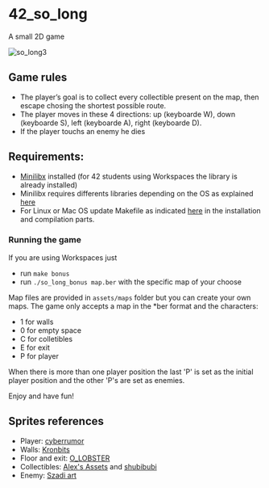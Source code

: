 # 42_so_long

A small 2D game

![so_long3](https://user-images.githubusercontent.com/75377067/163036327-339132f0-9cf7-4cf3-af5f-f94e9696392c.gif)

## Game rules

* The player’s goal is to collect every collectible present on the map, then escape chosing the shortest possible route.
* The player moves in these 4 directions: up (keyboarde W), down (keyboarde S), left (keyboarde A), right (keyboarde D).
* If the player touchs an enemy he dies

## Requirements:
* [Minilibx](https://github.com/42sp/minilibx-linux) installed (for 42 students using Workspaces the library is already installed)
* Minilibx requires differents libraries depending on the OS as explained [here](https://harm-smits.github.io/42docs/libs/minilibx/getting_started.html)
* For Linux or Mac OS update Makefile as indicated [here](https://harm-smits.github.io/42docs/libs/minilibx/getting_started.html) in the installation and compilation parts.

### Running the game

If you are using Workspaces just
* run ```make bonus```
* run ```./so_long_bonus map.ber``` with the specific map of your choose

Map files are provided in ``assets/maps`` folder but you can create your own maps. 
The game only accepts a map in the \*ber format and the characters:
* 1 for walls
* 0 for empty space
* C for colletibles
* E for exit
* P for player

When there is more than one player position the last 'P' is set as the initial player position and the other 'P's are set as enemies.

Enjoy and have fun!

## Sprites references

* Player: [cyberrumor](https://cyberrumor.itch.io/)
* Walls: [Kronbits](https://kronbits.itch.io/)
* Floor and exit: [O_LOBSTER](https://o-lobster.itch.io/)
* Collectibles: [Alex's Assets](https://alexs-assets.itch.io/) and [shubibubi](https://shubibubi.itch.io/)
* Enemy: [Szadi art](https://szadiart.itch.io)
